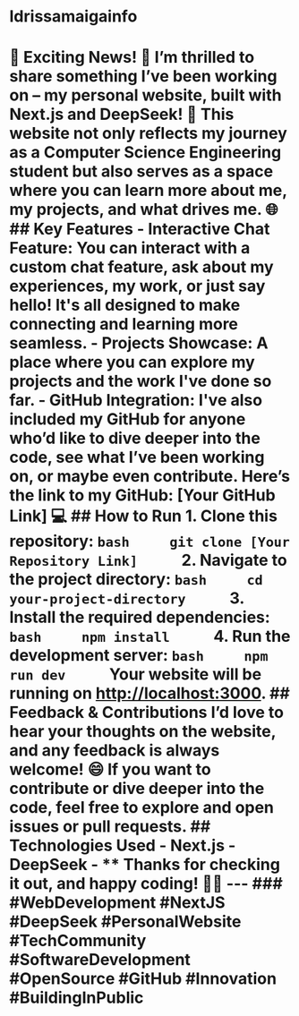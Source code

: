 # Idrissamaigainfo
 # 🚀 Exciting News! 🚀  I’m thrilled to share something I’ve been working on – my **personal website**, built with **Next.js** and **DeepSeek**! 🎉  This website not only reflects my journey as a **Computer Science Engineering student** but also serves as a space where you can learn more about me, my projects, and what drives me. 🌐  ## Key Features  - **Interactive Chat Feature**: You can interact with a custom chat feature, ask about my experiences, my work, or just say hello! It's all designed to make connecting and learning more seamless.    - **Projects Showcase**: A place where you can explore my projects and the work I've done so far.  - **GitHub Integration**: I've also included my GitHub for anyone who’d like to dive deeper into the code, see what I’ve been working on, or maybe even contribute.  Here’s the link to my GitHub:   [Your GitHub Link] 💻  ## How to Run  1. Clone this repository:      ```bash     git clone [Your Repository Link]     ```  2. Navigate to the project directory:      ```bash     cd your-project-directory     ```  3. Install the required dependencies:      ```bash     npm install     ```  4. Run the development server:      ```bash     npm run dev     ```     Your website will be running on [http://localhost:3000](http://localhost:3000).  ## Feedback & Contributions  I’d love to hear your thoughts on the website, and any feedback is always welcome! 😄  If you want to contribute or dive deeper into the code, feel free to explore and open issues or pull requests.  ## Technologies Used  - **Next.js** - **DeepSeek** - **  Thanks for checking it out, and happy coding! 👨‍💻  ---  ### #WebDevelopment #NextJS #DeepSeek #PersonalWebsite #TechCommunity #SoftwareDevelopment #OpenSource #GitHub #Innovation #BuildingInPublic
